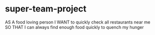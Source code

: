 # super-team-project

AS A food loving person
I WANT to quickly check all restaurants near me
SO THAT I can always find enough food quickly to quench my hunger

